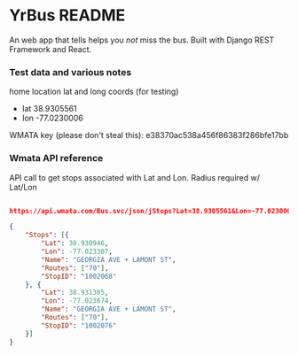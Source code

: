 # YrBus README

An web app that tells helps you _not_ miss the bus. Built with Django REST Framework and React.



### Test data and various notes


home location lat and long coords (for testing)
* lat 38.9305561
* lon -77.0230006


WMATA key (please don't steal this):
e38370ac538a456f86383f286bfe17bb

### Wmata API reference
API call to get stops associated with Lat and Lon. Radius required w/ Lat/Lon

```json

https://api.wmata.com/Bus.svc/json/jStops?Lat=38.9305561&Lon=-77.0230006&Radius=100&api_key=e38370ac538a456f86383f286bfe17bb

{
    "Stops": [{
        "Lat": 38.930946,
        "Lon": -77.023387,
        "Name": "GEORGIA AVE + LAMONT ST",
        "Routes": ["70"],
        "StopID": "1002068"
    }, {
        "Lat": 38.931305,
        "Lon": -77.023674,
        "Name": "GEORGIA AVE + LAMONT ST",
        "Routes": ["70"],
        "StopID": "1002076"
    }]
}
```
